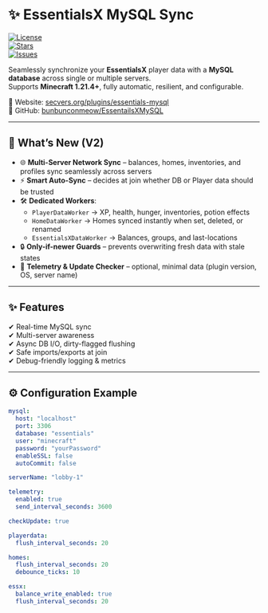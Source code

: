 # ✨ EssentialsX MySQL Sync  

[![License](https://img.shields.io/github/license/bunbunconmeow/EssentailsXMySQL?style=for-the-badge)](./LICENSE)  
[![Stars](https://img.shields.io/github/stars/bunbunconmeow/EssentailsXMySQL?style=for-the-badge)](https://github.com/bunbunconmeow/EssentailsXMySQL/stargazers)  
[![Issues](https://img.shields.io/github/issues/bunbunconmeow/EssentailsXMySQL?style=for-the-badge)](https://github.com/bunbunconmeow/EssentailsXMySQL/issues)  

Seamlessly synchronize your **EssentialsX** player data with a **MySQL database** across single or multiple servers.  
Supports **Minecraft 1.21.4+**, fully automatic, resilient, and configurable.  

🔗 Website: [secvers.org/plugins/essentials-mysql](https://secvers.org/plugins/essentials-mysql)  
🔗 GitHub: [bunbunconmeow/EssentailsXMySQL](https://github.com/bunbunconmeow/EssentailsXMySQL)  

---

## 🚀 What’s New (V2)

- 🌐 **Multi-Server Network Sync** – balances, homes, inventories, and profiles sync seamlessly across servers  
- ⚡ **Smart Auto-Sync** – decides at join whether DB or Player data should be trusted  
- 🛠️ **Dedicated Workers**:  
  - `PlayerDataWorker` → XP, health, hunger, inventories, potion effects  
  - `HomeDataWorker` → Homes synced instantly when set, deleted, or renamed  
  - `EssentialsXDataWorker` → Balances, groups, and last-locations  
- 🔒 **Only-if-newer Guards** – prevents overwriting fresh data with stale states  
- 📡 **Telemetry & Update Checker** – optional, minimal data (plugin version, OS, server name)  

---

## ✨ Features

✔ Real-time MySQL sync  
✔ Multi-server awareness  
✔ Async DB I/O, dirty-flagged flushing  
✔ Safe imports/exports at join  
✔ Debug-friendly logging & metrics  

---

## ⚙️ Configuration Example

```yaml
mysql:
  host: "localhost"
  port: 3306
  database: "essentials"
  user: "minecraft"
  password: "yourPassword"
  enableSSL: false
  autoCommit: false

serverName: "lobby-1"

telemetry:
  enabled: true
  send_interval_seconds: 3600

checkUpdate: true

playerdata:
  flush_interval_seconds: 20

homes:
  flush_interval_seconds: 20
  debounce_ticks: 10

essx:
  balance_write_enabled: true
  flush_interval_seconds: 20
